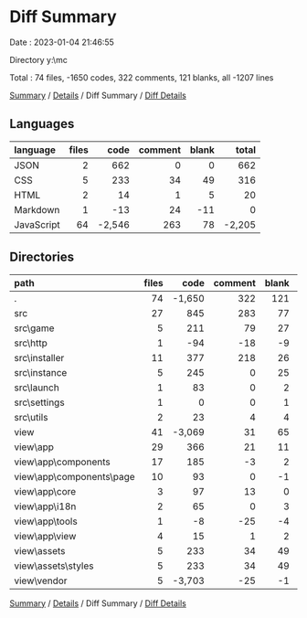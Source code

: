# Diff Summary

Date : 2023-01-04 21:46:55

Directory y:\\mc

Total : 74 files,  -1650 codes, 322 comments, 121 blanks, all -1207 lines

[Summary](results.md) / [Details](details.md) / Diff Summary / [Diff Details](diff-details.md)

## Languages
| language | files | code | comment | blank | total |
| :--- | ---: | ---: | ---: | ---: | ---: |
| JSON | 2 | 662 | 0 | 0 | 662 |
| CSS | 5 | 233 | 34 | 49 | 316 |
| HTML | 2 | 14 | 1 | 5 | 20 |
| Markdown | 1 | -13 | 24 | -11 | 0 |
| JavaScript | 64 | -2,546 | 263 | 78 | -2,205 |

## Directories
| path | files | code | comment | blank | total |
| :--- | ---: | ---: | ---: | ---: | ---: |
| . | 74 | -1,650 | 322 | 121 | -1,207 |
| src | 27 | 845 | 283 | 77 | 1,205 |
| src\\game | 5 | 211 | 79 | 27 | 317 |
| src\\http | 1 | -94 | -18 | -9 | -121 |
| src\\installer | 11 | 377 | 218 | 26 | 621 |
| src\\instance | 5 | 245 | 0 | 25 | 270 |
| src\\launch | 1 | 83 | 0 | 2 | 85 |
| src\\settings | 1 | 0 | 0 | 1 | 1 |
| src\\utils | 2 | 23 | 4 | 4 | 31 |
| view | 41 | -3,069 | 31 | 65 | -2,973 |
| view\\app | 29 | 366 | 21 | 11 | 398 |
| view\\app\\components | 17 | 185 | -3 | 2 | 184 |
| view\\app\\components\\page | 10 | 93 | 0 | -1 | 92 |
| view\\app\\core | 3 | 97 | 13 | 0 | 110 |
| view\\app\\i18n | 2 | 65 | 0 | 3 | 68 |
| view\\app\\tools | 1 | -8 | -25 | -4 | -37 |
| view\\app\\view | 4 | 15 | 1 | 2 | 18 |
| view\\assets | 5 | 233 | 34 | 49 | 316 |
| view\\assets\\styles | 5 | 233 | 34 | 49 | 316 |
| view\\vendor | 5 | -3,703 | -25 | -1 | -3,729 |

[Summary](results.md) / [Details](details.md) / Diff Summary / [Diff Details](diff-details.md)